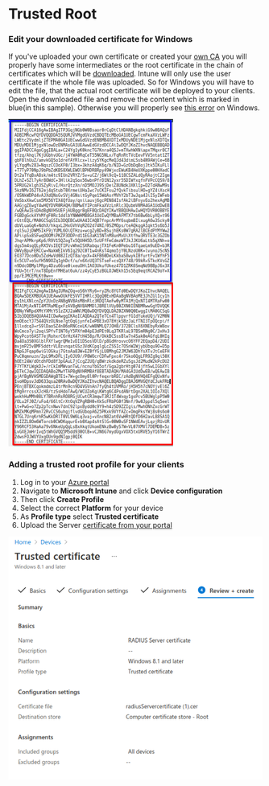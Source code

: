 # Trusted Root

### Edit your downloaded certificate for Windows

If you've uploaded your own certificate or created your [own CA](../portal/settings-server.md#server-certificates) you will properly have some intermediates or the root certificate in the chain of certificates which will be [downloaded](../portal/settings-server.md#download). Intune will only use the user certificate if the whole file was uploaded. So for Windows you will have to edit the file, that the actual root certificate will be deployed to your clients. Open the downloaded file and remove the content which is marked in blue\(in this sample\). Otherwise you will properly see [this error](../other/trubleshooting.md#unknown-ca) on Windows.

![](../.gitbook/assets/image%20%2855%29.png)

### Adding a trusted root profile for your clients 

1. Log in to your [Azure portal](https://porta.azure.com)
2. Navigate to **Microsoft Intune** and click **Device configuration**
3. Then click **Create Profile**
4. Select the correct **Platform** for your device
5. As **Profile type** select **Trusted certificate**
6. Upload the Server [certificate from your portal](../portal/settings-server.md#download)

![](../.gitbook/assets/image%20%2845%29.png)



